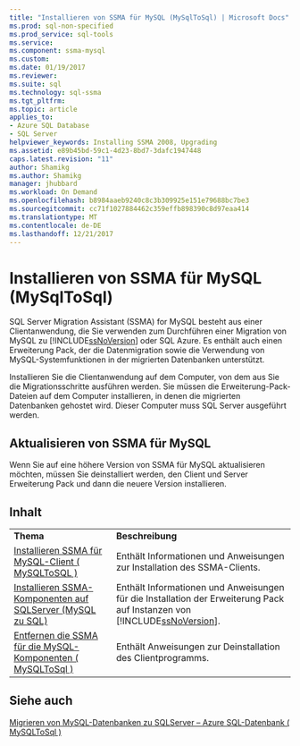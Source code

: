 ```yaml
---
title: "Installieren von SSMA für MySQL (MySqlToSql) | Microsoft Docs"
ms.prod: sql-non-specified
ms.prod_service: sql-tools
ms.service: 
ms.component: ssma-mysql
ms.custom: 
ms.date: 01/19/2017
ms.reviewer: 
ms.suite: sql
ms.technology: sql-ssma
ms.tgt_pltfrm: 
ms.topic: article
applies_to:
- Azure SQL Database
- SQL Server
helpviewer_keywords: Installing SSMA 2008, Upgrading
ms.assetid: e89b45bd-59c1-4d23-8bd7-3dafc1947448
caps.latest.revision: "11"
author: Shamikg
ms.author: Shamikg
manager: jhubbard
ms.workload: On Demand
ms.openlocfilehash: b8984aaeb9240c8c3b309925e151e79688bc7be3
ms.sourcegitcommit: cc71f1027884462c359effb898390c8d97eaa414
ms.translationtype: MT
ms.contentlocale: de-DE
ms.lasthandoff: 12/21/2017
---
```

# <a name="installing-ssma-for-mysql-mysqltosql"></a>Installieren von SSMA für MySQL (MySqlToSql)
SQL Server Migration Assistant (SSMA) for MySQL besteht aus einer Clientanwendung, die Sie verwenden zum Durchführen einer Migration von MySQL zu [!INCLUDE[ssNoVersion](../../includes/ssnoversion_md.md)] oder SQL Azure. Es enthält auch einen Erweiterung Pack, der die Datenmigration sowie die Verwendung von MySQL-Systemfunktionen in der migrierten Datenbanken unterstützt.  
  
Installieren Sie die Clientanwendung auf dem Computer, von dem aus Sie die Migrationsschritte ausführen werden. Sie müssen die Erweiterung-Pack-Dateien auf dem Computer installieren, in denen die migrierten Datenbanken gehostet wird.  Dieser Computer muss SQL Server ausgeführt werden.  
  
## <a name="upgrading-ssma-for-mysql"></a>Aktualisieren von SSMA für MySQL  
Wenn Sie auf eine höhere Version von SSMA für MySQL aktualisieren möchten, müssen Sie deinstalliert werden, den Client und Server Erweiterung Pack und dann die neuere Version installieren.  
  
## <a name="contents"></a>Inhalt  
  
|||  
|-|-|  
|**Thema**|**Beschreibung**|  
|[Installieren SSMA für MySQL-Client &#40; MySQLToSQL &#41;](../../ssma/mysql/installing-ssma-for-mysql-client-mysqltosql.md)|Enthält Informationen und Anweisungen zur Installation des SSMA-Clients.|  
|[Installieren SSMA-Komponenten auf SQLServer (MySQL zu SQL)](http://msdn.microsoft.com/en-us/6772d0c5-258f-4d7b-afb0-b5f810e71af1)|Enthält Informationen und Anweisungen für die Installation der Erweiterung Pack auf Instanzen von [!INCLUDE[ssNoVersion](../../includes/ssnoversion_md.md)].|  
|[Entfernen die SSMA für die MySQL-Komponenten &#40; MySQLToSql &#41;](../../ssma/mysql/removing-the-ssma-for-mysql-components-mysqltosql.md)|Enthält Anweisungen zur Deinstallation des Clientprogramms.|  
  
## <a name="see-also"></a>Siehe auch  
[Migrieren von MySQL-Datenbanken zu SQLServer – Azure SQL-Datenbank &#40; MySQLToSql &#41;](../../ssma/mysql/migrating-mysql-databases-to-sql-server-azure-sql-db-mysqltosql.md)  
  
